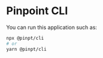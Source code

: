 # Pinpoint CLI

You can run this application such as:

```bash
npx @pinpt/cli
# or
yarn @pinpt/cli
```
